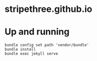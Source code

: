 # stripethree.github.io

# Up and running

```
bundle config set path 'vendor/bundle'
bundle install
bundle exec jekyll serve
```
